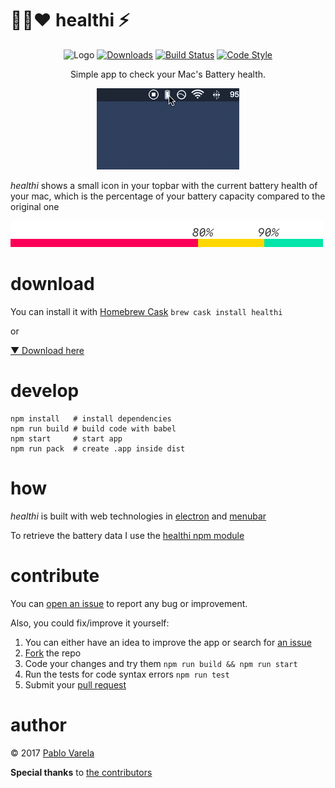 # 💚💛❤️ healthi ⚡️

<p align="center">
	<img src="https://raw.githubusercontent.com/pablopunk/healthi/master/img/biglogo.png" alt="Logo" />
	<a href="https://github.com/pablopunk/healthi-app#download"><img src="https://img.shields.io/github/downloads/pablopunk/healthi-app/total.svg" alt="Downloads" /></a>
	<a href="https://travis-ci.org/pablopunk/healthi-app"><img src="https://travis-ci.org/pablopunk/healthi-app.svg?branch=master" alt="Build Status" /></a>
	<a href="https://github.com/feross/standard"><img src="https://img.shields.io/badge/code_style-standard-brightgreen.svg" alt="Code Style" /></a>
	<p align="center">Simple app to check your Mac's Battery health.</p>
	<p align="center"><img src="https://github.com/pablopunk/art/raw/master/healthi/screenshot.gif" alt="screenshot" /></p>
</p>

_healthi_ shows a small icon in your topbar with the current battery health of your mac, which is the percentage of your battery capacity compared to the original one

![health](https://github.com/pablopunk/art/raw/master/healthi/health.png)

# download

You can install it with [Homebrew Cask](https://caskroom.github.io) `brew cask install healthi`

or

[▼ Download here](https://github.com/pablopunk/healthi/releases/latest)

# develop

```shell
npm install   # install dependencies
npm run build # build code with babel
npm start     # start app
npm run pack  # create .app inside dist
```
# how

_healthi_ is built with web technologies in [electron](http://electron.atom.io) and [menubar](https://github.com/maxogden/menubar)

To retrieve the battery data I use the [healthi npm module](https://github.com/pablopunk/healthi-js)

# contribute

You can [open an issue][issues] to report any bug or improvement.

Also, you could fix/improve it yourself:

1. You can either have an idea to improve the app or search for [an issue][issues]
2. [Fork][fork] the repo
3. Code your changes and try them `npm run build && npm run start`
4. Run the tests for code syntax errors `npm run test`
5. Submit your [pull request][pr]

[issues]: https://github.com/pablopunk/healthi-app/issues
[fork]: https://help.github.com/articles/fork-a-repo/
[contributors]: https://github.com/pablopunk/healthi-app/graphs/contributors
[pr]: https://help.github.com/articles/creating-a-pull-request/

# author

© 2017 [Pablo Varela](https://twitter.com/pablopunk)

**Special thanks** to [the contributors][contributors]
